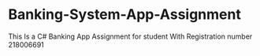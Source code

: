 # Banking-System-App-Assignment
This Is a C# Banking App Assignment for student With Registration number 218006691
